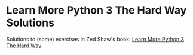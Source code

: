 # Learn More Python 3 The Hard Way Solutions

Solutions to (some) exercises in Zed Shaw's book: [Learn More Python 3 The Hard Way](https://learncodethehardway.org/more-python-book/).